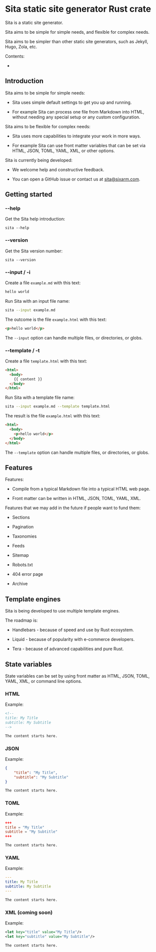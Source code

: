 # Sita static site generator Rust crate

Sita is a static site generator.

Sita aims to be simple for simple needs, and flexible for complex needs.

Sita aims to be simpler than other static site generators, such as Jekyll, Hugo, Zola, etc.

Contents:

* [](#)


## Introduction


Sita aims to be simple for simple needs:

* Sita uses simple default settings to get you up and running.

* For example Sita can process one file from Markdown into HTML,
  without needing any special setup or any custom configuration.

Sita aims to be flexible for complex needs:

* Sita uses more capabilities to integrate your work in more ways.

* For example Sita can use front matter variables that can be set
  via HTML, JSON, TOML, YAML, XML, or other options.

Sita is currently being developed:

* We welcome help and constructive feedback.

* You can open a GitHub issue or contact us at sita@sixarm.com.


## Getting started


### --help

Get the Sita help introduction:

```
sita --help
```


### --version

Get the Sita version number:

```
sita --version
```


### --input / -i


Create a file `example.md` with this text:

```md
hello world
```

Run Sita with an input file name:

```sh
sita --input example.md
```

The outcome is the file `example.html` with this text:

```html
<p>hello world</p>
```

The `--input` option can handle multiple files, or directories, or globs.


### --template / -t

Create a file `template.html` with this text:

```html
<html>
  <body>
    {{ content }}
  </body>
</html>
```

Run Sita with a template file name:

```sh
sita --input example.md --template template.html
```

The result is the file `example.html` with this text:

```html
<html>
  <body>
    <p>hello world</p>
  </body>
</html>
```

The `--template` option can handle multiple files, or directories, or globs.


## Features

Features:

* Compile from a typical Markdown file into a typical HTML web page.

* Front matter can be written in HTML, JSON, TOML, YAML, XML.

Features that we may add in the future if people want to fund them:

* Sections

* Pagination

* Taxonomies

* Feeds

* Sitemap

* Robots.txt

* 404 error page

* Archive


## Template engines

Sita is being developed to use multiple template engines.

The roadmap is:

* Handlebars - because of speed and use by Rust ecosystem.

* Liquid - because of popularity with e-commerce developers.

* Tera - because of advanced capabilities and pure Rust.


## State variables

State variables can be set by using front matter as HTML, JSON, TOML, YAML, XML, or command line options.


### HTML

Example:

```html
<!--
title: My Title
subtitle: My Subtitle
-->
```
```md
The content starts here.
```


### JSON

Example:

```json
{
    "title": "My Title",
    "subtitle": "My Subtitle"
}
```
```md
The content starts here.
```


### TOML

Example:

```toml
+++
title = "My Title"
subtitle = "My Subtitle"
+++
```
```md
The content starts here.
```


### YAML

Example:

```yaml
---
title: My Title
subtitle: My Subtitle
---
```
```md
The content starts here.
```


### XML (coming soon)

Example:

```xml
<let key="title" value="My Title"/>
<let key="subtitle" value="My Subtitle"/>
```
```md
The content starts here.
```
